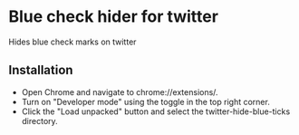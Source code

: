 # Blue check hider for twitter
Hides blue check marks on twitter

## Installation
- Open Chrome and navigate to chrome://extensions/.
- Turn on "Developer mode" using the toggle in the top right corner.
- Click the "Load unpacked" button and select the twitter-hide-blue-ticks directory.
